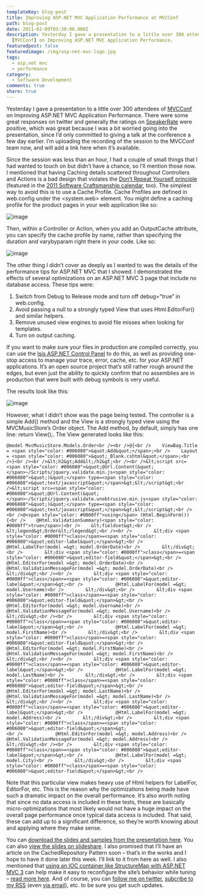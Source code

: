 ```yaml
---
templateKey: blog-post
title: Improving ASP.NET MVC Application Performance at MVCConf
path: blog-post
date: 2011-02-09T03:39:00.000Z
description: Yesterday I gave a presentation to a little over 300 attendees of
  [MVCConf] on Improving ASP.NET MVC Application Performance.
featuredpost: false
featuredimage: /img/asp-net-mvc-logo.jpg
tags:
  - asp.net mvc
  - performance
category:
  - Software Development
comments: true
share: true
---
```

Yesterday I gave a presentation to a little over 300 attendees of [MVCConf](http://www.mvcconf.com/) on Improving ASP.NET MVC Application Performance. There were some great responses on twitter and generally the ratings on [SpeakerRate](http://speakerrate.com/talks/5535) were positive, which was great because I was a bit worried going into the presentation, since I’d only committed to giving a talk at the conference a few day earlier. I’m uploading the recording of the session to the MVCConf team now, and will add a link here when it’s available.

Since the session was less than an hour, I had a couple of small things that I had wanted to touch on but didn’t have a chance, so I’ll mention those now. I mentioned that having Caching details scattered throughout Controllers and Actions is a bad design that violates the [Don’t Repeat Yourself principle](http://stevesmithblog.com/blog/don-rsquo-t-repeat-yourself) (featured in the [2011 Software Craftsmanship calendar](http://nimblepros.com/products/software-craftsmanship-2011-calendar.aspx), too). The simplest way to avoid this is to use a Cache Profile. Cache Profiles are defined in web.config under the <system.web><caching> element. You might define a caching profile for the product pages in your web application like so:

![image](<> "image")

Then, within a Controller or Action, when you add an OutputCache attribute, you can specify the cache profile by name, rather than specifying the duration and varybyparam right there in your code. Like so:

![image](<> "image")

The other thing I didn’t cover as deeply as I wanted to was the details of the performance tips for ASP.NET MVC that I showed. I demonstrated the effects of several optimizations on an ASP.NET MVC 3 page that include no database access. These tips were:

1. Switch from Debug to Release mode and turn off debug=”true” in web.config.
2. Avoid passing a null to a strongly typed View that uses Html.EditorFor() and similar helpers.
3. Remove unused view engines to avoid file misses when looking for templates.
4. Turn on output caching.

If you want to make sure your files in production are compiled correctly, you can use the [Isis ASP.NET Control Panel](http://isis.codeplex.com/) to do this, as well as providing one-stop access to manage your trace, error, cache, etc. for your ASP.NET applications. It’s an open source project that’s still rather rough around the edges, but even just the ability to quickly confirm that no assemblies are in production that were built with debug symbols is very useful.

The results look like this:

![image](<> "image")

However, what I didn’t show was the page being tested. The controller is a simple Add() method and the View is a strongly typed view using the MVCMusicStore’s Order object. The Add method, by default, simply has one line: return View();. The View generated looks like this:

```
@model MvcMusicStore.Models.Order<br /><br />@{<br />    ViewBag.Title = <span style="color: #006080">&quot;Add&quot;</span>;<br />    Layout = <span style="color: #006080">&quot;_Blank.cshtml&quot;</span>;<br />}<br /><br />&lt;h2&gt;Add&lt;/h2&gt;<br /><br />&lt;script src=<span style="color: #006080">&quot;@Url.Content(&quot;</span>~/Scripts/jquery.validate.min.js<span style="color: #006080">&quot;)&quot;</span> type=<span style="color: #006080">&quot;text/javascript&quot;</span>&gt;&lt;/script&gt;<br />&lt;script src=<span style="color: #006080">&quot;@Url.Content(&quot;</span>~/Scripts/jquery.validate.unobtrusive.min.js<span style="color: #006080">&quot;)&quot;</span> type=<span style="color: #006080">&quot;text/javascript&quot;</span>&gt;&lt;/script&gt;<br /><br />@<span style="color: #0000ff">using</span> (Html.BeginForm()) {<br />    @Html.ValidationSummary(<span style="color: #0000ff">true</span>)<br />    &lt;fieldset&gt;<br />        &lt;legend&gt;Order&lt;/legend&gt;<br /><br />        &lt;div <span style="color: #0000ff">class</span>=<span style="color: #006080">&quot;editor-label&quot;</span>&gt;<br />            @Html.LabelFor(model =&gt; model.OrderDate)<br />        &lt;/div&gt;<br />        &lt;div <span style="color: #0000ff">class</span>=<span style="color: #006080">&quot;editor-field&quot;</span>&gt;<br />            @Html.EditorFor(model =&gt; model.OrderDate)<br />            @Html.ValidationMessageFor(model =&gt; model.OrderDate)<br />        &lt;/div&gt;<br /><br />        &lt;div <span style="color: #0000ff">class</span>=<span style="color: #006080">&quot;editor-label&quot;</span>&gt;<br />            @Html.LabelFor(model =&gt; model.Username)<br />        &lt;/div&gt;<br />        &lt;div <span style="color: #0000ff">class</span>=<span style="color: #006080">&quot;editor-field&quot;</span>&gt;<br />            @Html.EditorFor(model =&gt; model.Username)<br />            @Html.ValidationMessageFor(model =&gt; model.Username)<br />        &lt;/div&gt;<br /><br />        &lt;div <span style="color: #0000ff">class</span>=<span style="color: #006080">&quot;editor-label&quot;</span>&gt;<br />            @Html.LabelFor(model =&gt; model.FirstName)<br />        &lt;/div&gt;<br />        &lt;div <span style="color: #0000ff">class</span>=<span style="color: #006080">&quot;editor-field&quot;</span>&gt;<br />            @Html.EditorFor(model =&gt; model.FirstName)<br />            @Html.ValidationMessageFor(model =&gt; model.FirstName)<br />        &lt;/div&gt;<br /><br />        &lt;div <span style="color: #0000ff">class</span>=<span style="color: #006080">&quot;editor-label&quot;</span>&gt;<br />            @Html.LabelFor(model =&gt; model.LastName)<br />        &lt;/div&gt;<br />        &lt;div <span style="color: #0000ff">class</span>=<span style="color: #006080">&quot;editor-field&quot;</span>&gt;<br />            @Html.EditorFor(model =&gt; model.LastName)<br />            @Html.ValidationMessageFor(model =&gt; model.LastName)<br />        &lt;/div&gt;<br /><br />        &lt;div <span style="color: #0000ff">class</span>=<span style="color: #006080">&quot;editor-label&quot;</span>&gt;<br />            @Html.LabelFor(model =&gt; model.Address)<br />        &lt;/div&gt;<br />        &lt;div <span style="color: #0000ff">class</span>=<span style="color: #006080">&quot;editor-field&quot;</span>&gt;
<br />            @Html.EditorFor(model =&gt; model.Address)<br />            @Html.ValidationMessageFor(model =&gt; model.Address)<br />        &lt;/div&gt;<br /><br />        &lt;div <span style="color: #0000ff">class</span>=<span style="color: #006080">&quot;editor-label&quot;</span>&gt;<br />            @Html.LabelFor(model =&gt; model.City)<br />        &lt;/div&gt;<br />        &lt;div <span style="color: #0000ff">class</span>=<span style="color: #006080">&quot;editor-field&quot;</span>&gt;<br />
```

Note that this particular view makes heavy use of Html helpers for LabelFor, EditorFor, etc. This is the reason why the optimizations being made have such a dramatic impact on the overall performance. It’s also worth noting that since no data access is included in these tests, these are basically micro-optimizations that most likely would not have a huge impact on the overall page performance once typical data access is included. That said, these can add up to a significant difference, so they’re worth knowing about and applying where they make sense.

You can [download the slides and samples from the presentation here](http://ssmith-presentations.s3.amazonaws.com/ImprovingASPNETMVCPerformance.zip). You can also [view the slides on slideshare](http://www.slideshare.net/ardalis/improving-aspnet-mvc-application-performance). I also promised that I’ll have an article on the CachedRepository Pattern soon – that’s in the works and I hope to have it done later this week. I’ll link to it from here as well. I also mentioned that [using an IOC container like StructureMap with ASP.NET MVC 3](http://stevesmithblog.com/blog/how-do-i-use-structuremap-with-asp-net-mvc-3) can help make it easy to reconfigure the site’s behavior while tuning – [read more here](http://stevesmithblog.com/blog/how-do-i-use-structuremap-with-asp-net-mvc-3). And of course, you can [follow me on twitter](http://twitter.com/ardalis), [subcribe to my RSS](http://feeds.feedburner.com/StevenSmith) (even [via email](http://feedburner.google.com/fb/a/mailverify?uri=StevenSmith)), etc. to be sure you get such updates.